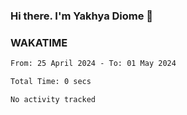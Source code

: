 ### Hi there. I'm Yakhya Diome 👋

### WAKATIME
<!--START_SECTION:waka-->

```txt
From: 25 April 2024 - To: 01 May 2024

Total Time: 0 secs

No activity tracked
```

<!--END_SECTION:waka-->
